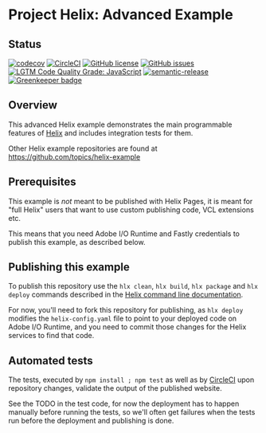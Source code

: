 # Project Helix: Advanced Example

## Status
[![codecov](https://img.shields.io/codecov/c/github/adobe/helix-example-advanced.svg)](https://codecov.io/gh/adobe/helix-example-advanced)
[![CircleCI](https://img.shields.io/circleci/project/github/adobe/helix-example-advanced.svg)](https://circleci.com/gh/adobe/helix-example-advanced)
[![GitHub license](https://img.shields.io/github/license/adobe/helix-example-advanced.svg)](https://github.com/adobe/helix-example-advanced/blob/master/LICENSE.txt)
[![GitHub issues](https://img.shields.io/github/issues/adobe/helix-example-advanced.svg)](https://github.com/adobe/helix-example-advanced/issues)
[![LGTM Code Quality Grade: JavaScript](https://img.shields.io/lgtm/grade/javascript/g/adobe/helix-example-advanced.svg?logo=lgtm&logoWidth=18)](https://lgtm.com/projects/g/adobe/helix-example-advanced)
[![semantic-release](https://img.shields.io/badge/%20%20%F0%9F%93%A6%F0%9F%9A%80-semantic--release-e10079.svg)](https://github.com/semantic-release/semantic-release) [![Greenkeeper badge](https://badges.greenkeeper.io/adobe/helix-example-advanced.svg)](https://greenkeeper.io/)

## Overview

This advanced Helix example demonstrates the main programmable features of [Helix](https://www.project-helix.io/) and 
includes integration tests for them.

Other Helix example repositories are found at https://github.com/topics/helix-example

## Prerequisites

This example is _not_ meant to be published with Helix Pages, it is meant for "full Helix"
users that want to use custom publishing code, VCL extensions etc.

This means that you need Adobe I/O Runtime and Fastly credentials to publish this example, as described below.

## Publishing this example
To publish this repository use the `hlx clean`, `hlx build`, `hlx package` and 
`hlx deploy` commands described in the [Helix command line documentation](https://www.project-helix.io/client/README.html). 

For now, you'll need to fork this repository for publishing, as `hlx deploy` modifies
the `helix-config.yaml` file to point to your deployed code on Adobe I/O Runtime, and 
you need to commit those changes for the Helix services to find that code.

## Automated tests
The tests, executed by `npm install ; npm test` as well as
by [CircleCI](https://circleci.com/gh/adobe/helix-example-advanced) upon
repository changes, validate the output of the published website.

See the TODO in the test code, for now the deployment has to happen manually
before running the tests, so we'll often get failures when the tests run
before the deployment and publishing is done.
	
